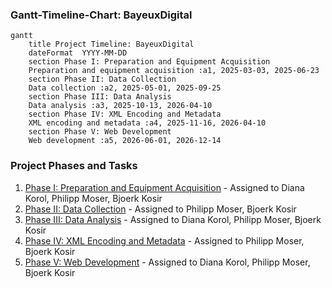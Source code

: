 ### Gantt-Timeline-Chart: BayeuxDigital

```mermaid
gantt
    title Project Timeline: BayeuxDigital
    dateFormat  YYYY-MM-DD
    section Phase I: Preparation and Equipment Acquisition
    Preparation and equipment acquisition :a1, 2025-03-03, 2025-06-23
    section Phase II: Data Collection
    Data collection :a2, 2025-05-01, 2025-09-25
    section Phase III: Data Analysis
    Data analysis :a3, 2025-10-13, 2026-04-10
    section Phase IV: XML Encoding and Metadata
    XML encoding and metadata :a4, 2025-11-16, 2026-04-10
    section Phase V: Web Development
    Web development :a5, 2026-06-01, 2026-12-14
```

### Project Phases and Tasks

1. [Phase I: Preparation and Equipment Acquisition](https://github.com/bjorkk/BayeuxDigital/issues/8) - Assigned to Diana Korol, Philipp Moser, Bjoerk Kosir
2. [Phase II: Data Collection](https://github.com/bjorkk/BayeuxDigital/issues/9) - Assigned to Philipp Moser, Bjoerk Kosir
3. [Phase III: Data Analysis](https://github.com/bjorkk/BayeuxDigital/issues/10) - Assigned to Diana Korol, Philipp Moser, Bjoerk Kosir
4. [Phase IV: XML Encoding and Metadata](https://github.com/bjorkk/BayeuxDigital/issues/3) - Assigned to Philipp Moser, Bjoerk Kosir
5. [Phase V: Web Development](https://github.com/bjorkk/BayeuxDigital/issues/11) - Assigned to Diana Korol, Philipp Moser, Bjoerk Kosir
